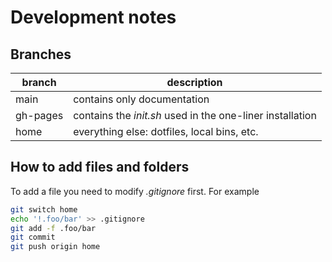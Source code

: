 # Development notes

## Branches

| branch   | description                                               |
|----------|-----------------------------------------------------------|
| main     | contains only documentation                               |
| gh-pages | contains the *init.sh* used in the one-liner installation |
| home     | everything else: dotfiles, local bins, etc.               |

## How to add files and folders

To add a file you need to modify *.gitignore* first. For example

```sh
git switch home
echo '!.foo/bar' >> .gitignore
git add -f .foo/bar
git commit
git push origin home
```

